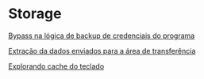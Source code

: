 # Storage

[Bypass na lógica de backup de credenciais do programa](Storage/Bypass_na_lógica_de_backup_de_credenciais_do_programa.md)

[Extração da dados enviados para a área de transferência](Storage/Extração_da_dados_enviados_para_a_área_de_transferência.md)

[Explorando cache do teclado](Storage/Explorando_cache_do_teclado.md)
